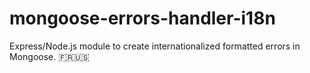 # mongoose-errors-handler-i18n
Express/Node.js module to create internationalized formatted errors in Mongoose. 🇫🇷🇺🇸
